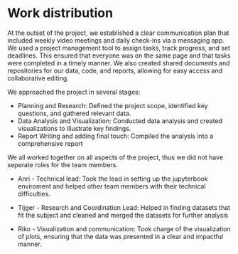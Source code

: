 # Work distribution
At the outset of the project, we established a clear communication plan that included weekly video meetings and daily check-ins via a messaging app. We used a project management tool to assign tasks, track progress, and set deadlines. This ensured that everyone was on the same page and that tasks were completed in a timely manner. We also created shared documents and repositories for our data, code, and reports, allowing for easy access and collaborative editing.

We approached the project in several stages:

- Planning and Research: Defined the project scope, identified key questions, and gathered relevant data.
- Data Analysis and Visualization: Conducted data analysis and created visualizations to illustrate key findings.
- Report Writing and adding final touch: Compiled the analysis into a comprehensive report

We all worked together on all aspects of the project, thus we did not have seperate roles for the team members.

- Anri - Technical lead:
     Took the lead in setting up the jupyterbook enviroment and helped other team members with their technical difficulties.

- Tijger - Research and Coordination Lead:
      Helped in finding datasets that fit the subject and cleaned and merged the datasets for further analysis
        
- Riko - Visualization and communication:
       Took charge of the visualization of plots, ensuring that the data was presented in a clear and impactful manner.